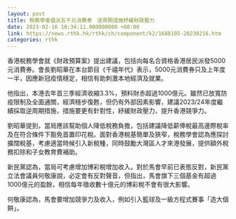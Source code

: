 ```yaml
---
layout: post
title: 稅務學會倡派五千元消費券　逆周期措施紓緩財政壓力
date: 2023-02-16 10:34:11.000000000 +08:00
link: https://news.rthk.hk/rthk/ch/component/k2/1688105-20230216.htm
categories: rthk
---
```


香港稅務學會就《財政預算案》提出建議，包括向每名合資格香港居民派發5000元消費券。會長劉昭華在本台節目《千禧年代》表示，5000元消費券只及上年度一半，因應新冠疫情穩定，相信有助刺激本地經濟及就業。

他指出，本港去年首三季經濟收縮3.3%，預料財赤超過1000億元。雖然已放寬防疫限制及全面通關，經濟穩步復甦，但仍有外部因素影響，建議2023/24年度繼續採取逆周期措施，措施要更有針對性，紓緩財政壓力，提升香港競爭力。

劉昭華提到，當局應該幫助個人降低稅務負擔，包括建議降低薪俸稅最高邊際稅率及在符合條件下豁免首置印花稅。面對香港稅基簡單及狹窄，稅務學會認為應探討擴闊稅基，考慮適當時候引入新稅種，同時鼓勵大灣區人才來港發展，提供額外稅務扣除和子女教育費補助。

新民黨認為，當局可考慮增加博彩稅增加收入。對於馬會早前已表態反對，新民黨立法會議員何敬康說，必定會有反對聲音，但指出，馬會旗下三個基金有超過1000億元的盈餘，相信每年徵收數十億元的博彩稅不會有很大影響。

何敬康認為，馬會要增加競爭力及收入，例如引入籃球及一級方程式賽事「造大個餅」。
